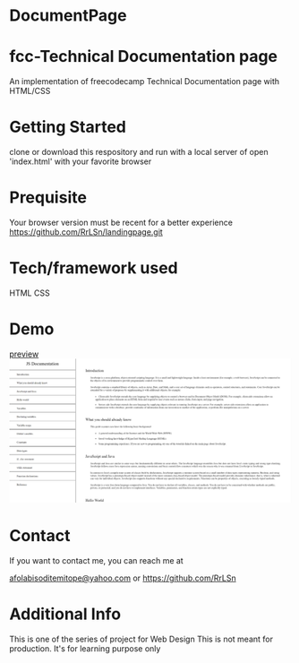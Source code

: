 # DocumentPage
# fcc-Technical Documentation page
An implementation of freecodecamp Technical Documentation page with HTML/CSS

# Getting Started
clone or download this respository and run with a local server of open 'index.html' with your favorite browser

# Prequisite
Your browser version must be recent for a better experience https://github.com/RrLSn/landingpage.git

# Tech/framework used
HTML
CSS

# Demo
[preview](https://rawcdn.githack.com/RrLSn/DocumentPage/426551a2efae479c628f4187ad360710bab399bb/index.html)
![screenshot](./media/Screenshot%202022-10-28%20151001.png)

# Contact
If you want to contact me, you can reach me at

afolabisoditemitope@yahoo.com or
https://github.com/RrLSn

# Additional Info
This is one of the series of project for Web Design
This is not meant for production. It's for learning purpose only
